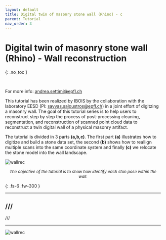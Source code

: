 ```yaml
---
layout: default
title: Digital twin of masonry stone wall (Rhino) - c
parent: Tutorial
nav_order: 3
---
```


# Digital twin of masonry stone wall (Rhino) - Wall reconstruction
{: .no_toc }

<br />

For more info: [andrea.settimi@epfl.ch](andrea.settimi@epfl.ch)

This tutorial has been realized by IBOIS by the collaboration with the laboratory EESD (PI: [savvas.saloustros@epfl.ch](savvas.saloustros@epfl.ch)) in a joint effort of digitzing a masonry wall. The goal of this tutorial series is to help users to reconstruct step by step the process of post-processing cleaning, segmentation, and reconstruction of scanned point cloud data to reconstruct a twin digital wall of a physical masonry artifact.

The tutorial is divided in 3 parts **(a,b,c)**. The first part **(a)** illustrates how to digitize and build a stone data set, the second **(b)** shows how to reallign multiple scans into the same coordinate system and finally **(c)** we relocate the stone model into the wall landscape.

![wallrec](https://github.com/ibois-epfl/Cockroach-documentation/blob/docu-alpha/img/wall_reconstruct.gif?raw=true)
 <center><font size="2"><i> The objective of the tutorial is to show how identify each ston pose within the wall. </i></font></center>

{: .fs-6 .fw-300 }

---

## ///

///


---
![wallrec](https://github.com/ibois-epfl/Cockroach-documentation/blob/docu-alpha/img/wall_reconstruct.gif?raw=true)